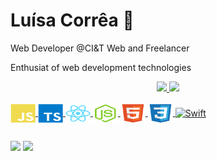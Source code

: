 # Luísa Corrêa 👋

Web Developer @CI&T
Web and Freelancer

Enthusiat of web development technologies

<div align="center">
  <a href="https://github.com/LuisaFC">
  <img height="180em" src="https://github-readme-stats.vercel.app/api?username=LuisaFC&show_icons=true&theme=dracula&include_all_commits=true&count_private=true"/>
  <img height="180em" src="https://github-readme-stats.vercel.app/api/top-langs/?username=LuisaFC&layout=compact&langs_count=7&theme=dracula"/>
</div>
<div style="display: inline_block"><br>
    <img align="center" alt="Js" height="30" width="40" src="https://raw.githubusercontent.com/devicons/devicon/master/icons/javascript/javascript-plain.svg">
    <img align="center" alt="Ts" height="30" width="40" src="https://raw.githubusercontent.com/devicons/devicon/master/icons/typescript/typescript-plain.svg">
    <img align="center" alt="React" height="30" width="40" src="https://raw.githubusercontent.com/devicons/devicon/master/icons/react/react-original.svg">
   <img align="center" alt="Node" height="30" width="40" src="https://github.com/devicons/devicon/blob/master/icons/nodejs/nodejs-plain.svg">
    <img align="center" alt="HTML" height="30" width="40" src="https://raw.githubusercontent.com/devicons/devicon/master/icons/html5/html5-original.svg">
    <img align="center" alt="CSS" height="30" width="40" src="https://raw.githubusercontent.com/devicons/devicon/master/icons/css3/css3-original.svg">
    <img align="center" alt="Swift" height="30" width="40" src="https://cdn.jsdelivr.net/gh/devicons/devicon/icons/swift/swift-original.svg" />
</div>
  
  ##
 
<div> 
  <a href = "mailto:luisabsb@gmail.com"><img src="https://img.shields.io/badge/-Gmail-%23333?style=for-the-badge&logo=gmail&logoColor=white" target="_blank"></a>
  <a href="https://www.linkedin.com/in/luisafcorrea/" target="_blank"><img src="https://img.shields.io/badge/-LinkedIn-%230077B5?style=for-the-badge&logo=linkedin&logoColor=white" target="_blank"></a> 
  <br/>
  <br/>
</div>
